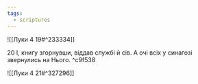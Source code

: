 ```yaml
---
tags:
  - scriptures
---
```


![[Луки 4 19#^233334]]

20 І, книгу згорнувши, віддав службі й сів. А очі всіх у синагозі звернулись на Нього. ^c9f538

![[Луки 4 21#^327296]]